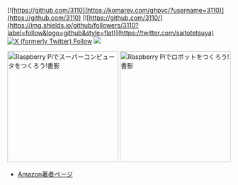 [![https://github.com/3110](https://komarev.com/ghpvc/?username=3110)](https://github.com/3110)
[![https://github.com/3110/](https://img.shields.io/github/followers/3110?label=follow&logo=github&style=flat)](https://twitter.com/saitotetsuya)
[![X (formerly Twitter) Follow](https://img.shields.io/twitter/follow/saitotetsuya)](https://twitter.com/saitotetsuya)
[![](https://img.shields.io/youtube/channel/subscribers/UCl9F64psGU1huKEoCnf_fag)](https://www.youtube.com/channel/UCl9F64psGU1huKEoCnf_fag)

<a href="https://www.amazon.co.jp/dp/4320124375/" taret="_blank"><img src="https://i.gyazo.com/15616213a894b70f41edb67ffe39c97f.jpg" alt="Raspberry Piでスーパーコンピュータをつくろう!書影" height="250" /></a>
<a href="https://www.amazon.co.jp/dp/4320124812" taret="_blank"><img src="https://i.gyazo.com/eac9eee02c7a012435ea89687ec15b6d.jpg" alt="Raspberry Piでロボットをつくろう!書影" height="250" /></a>


* [Amazon著者ページ](https://www.amazon.co.jp/%E9%BD%8A%E8%97%A4-%E5%93%B2%E5%93%89/e/B07H1LLXW8)
